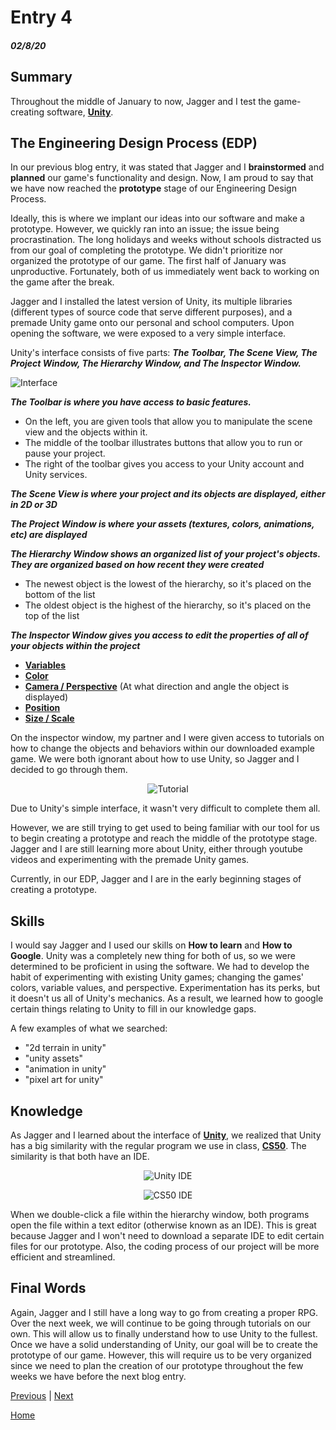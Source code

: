 # Entry 4
##### 02/8/20

## Summary

Throughout the middle of January to now, Jagger and I test the game-creating software, [**Unity**](https://unity.com "Unity").

## The Engineering Design Process (EDP)

In our previous blog entry, it was stated that Jagger and I **brainstormed** and **planned** our game's functionality and design. Now, I am proud to say that we have now reached the **prototype** stage of our Engineering Design Process.

Ideally, this is where we implant our ideas into our software and make a prototype. However, we quickly ran into an issue; the issue being procrastination. The long holidays and weeks without schools distracted us from our goal of completing the prototype. We didn't prioritize nor organized the prototype of our game. The first half of January was unproductive. Fortunately, both of us immediately went back to working on the game after the break.

Jagger and I installed the latest version of Unity, its multiple libraries (different types of source code that serve different purposes), and a premade Unity game onto our personal and school computers. Upon opening the software, we were exposed to a very simple interface.

Unity's interface consists of five parts: ***The Toolbar, The Scene View, The Project Window, The Hierarchy Window, and The Inspector Window.***

![Interface](https://docs.unity3d.com/uploads/Main/Editor-Breakdown.png)

***The Toolbar is where you have access to basic features.***
- On the left, you are given tools that allow you to manipulate the scene view and the objects within it.
- The middle of the toolbar illustrates buttons that allow you to run or pause your project.
- The right of the toolbar gives you access to your Unity account and Unity services.

***The Scene View is where your project and its objects are displayed, either in 2D or 3D***

***The Project Window is where your assets (textures, colors, animations, etc) are displayed***

***The Hierarchy Window shows an organized list of your project's objects. They are organized based on how recent they were created***
- The newest object is the lowest of the hierarchy, so it's placed on the bottom of the list
- The oldest object is the highest of the hierarchy, so it's placed on the top of the list

***The Inspector Window gives you access to edit the properties of all of your objects within the project***
- [**Variables**](https://learn.unity.com/tutorial/variables-and-functions "Variables")
- [**Color**](https://docs.unity3d.com/ScriptReference/Color.html "Color")
- [**Camera / Perspective**](https://docs.unity3d.com/ScriptReference/Camera.html "Camera")  (At what direction and angle the object is displayed)
- [**Position**](https://docs.unity3d.com/Manual/PositioningGameObjects.html "Position")
- [**Size / Scale**](https://forum.unity.com/threads/understanding-scale-in-unity.7314/ "Scaling")

On the inspector window, my partner and I were given access to tutorials on how to change the objects and behaviors within our downloaded example game. We were both ignorant about how to use Unity, so Jagger and I decided to go through them.
<p align="center">
<img alt="Tutorial" src="https://i.ibb.co/y8Jhqxf/Unity-Tutorial.png">
</p>

Due to Unity's simple interface, it wasn't very difficult to complete them all.

However, we are still trying to get used to being familiar with our tool for us to begin creating a prototype and reach the middle of the prototype stage. Jagger and I are still learning more about Unity, either through youtube videos and experimenting with the premade Unity games.

Currently, in our EDP, Jagger and I are in the early beginning stages of creating a prototype.


## Skills

I would say Jagger and I used our skills on **How to learn** and **How to Google**. Unity was a completely new thing for both of us, so we were determined to be proficient in using the software. We had to develop the habit of experimenting with existing Unity games; changing the games' colors, variable values, and perspective. Experimentation has its perks, but it doesn't us all of Unity's mechanics. As a result, we learned how to google certain things relating to Unity to fill in our knowledge gaps.

A few examples of what we searched:
- "2d terrain in unity"
- "unity assets"
- "animation in unity"
- "pixel art for unity"

## Knowledge

As Jagger and I learned about the interface of [**Unity**](https://unity.com "Unity"), we realized that Unity has a big similarity with the regular program we use in class, [**CS50**](ide.cs50.io "CS50"). The similarity is that both have an IDE.

<p align="center">
<img alt="Unity IDE" src="https://docs.unity3d.com/StaticFiles/ScriptRefImages/EditorGUILayoutTextArea.png">
</p>

<p align="center">
<img alt="CS50 IDE" src="https://i.ibb.co/Y038BGQ/CS50-Editor.png">
</p>

When we double-click a file within the hierarchy window, both programs open the file within a text editor (otherwise known as an IDE). This is great because Jagger and I won't need to download a separate IDE to edit certain files for our prototype. Also, the coding process of our project will be more efficient and streamlined.


## Final Words

Again, Jagger and I still have a long way to go from creating a proper RPG. Over the next week, we will continue to be going through tutorials on our own. This will allow us to finally understand how to use Unity to the fullest. Once we have a solid understanding of Unity, our goal will be to create the prototype of our game. However, this will require us to be very organized since we need to plan the creation of our prototype throughout the few weeks we have before the next blog entry.



[Previous](entry03.md) | [Next](entry05.md)

[Home](../README.md)